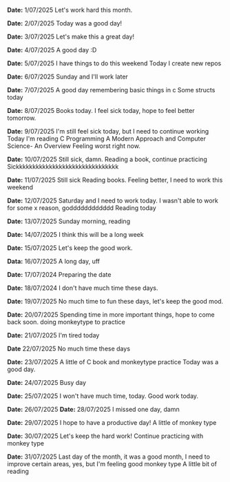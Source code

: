 **Date:** 1/07/2025
Let's work hard this month.

**Date:** 2/07/2025
Today was a good day!

**Date:** 3/07/2025
Let's make this a great day!

**Date:** 4/07/2025
A good day :D

**Date:** 5/07/2025
I have things to do this weekend
Today I create new repos

**Date:** 6/07/2025
Sunday and I'll work later

**Date:** 7/07/2025
A good day remembering basic things in c
Some structs today

**Date:** 8/07/2025
Books today.
I feel sick today, hope to feel better tomorrow.

**Date:** 9/07/2025
I'm still feel sick today, but I need to continue working
Today I'm reading C Programming A Modern Approach and Computer Science- An Overview
Feeling worst right now.

**Date:** 10/07/2025
Still sick, damn.
Reading a book, continue practicing
Sickkkkkkkkkkkkkkkkkkkkkkkkkkkkkkk

**Date:** 11/07/2025
Still sick
Reading books.
Feeling better, I need to work this weekend

**Date:** 12/07/2025
Saturday and I need to work today.
I wasn't able to work for some x reason, godddddddddddd
Reading today

**Date:** 13/07/2025
Sunday morning, reading

**Date:** 14/07/2025
I think this will be a long week

**Date:** 15/07/2025
Let's keep the good work.

**Data:** 16/07/2025
A long day, uff

**Date:** 17/07/2024
Preparing the date

**Date:** 18/07/2024
I don't have much time these days.

**Date:** 19/07/2025
No much time to fun these days, let's keep the good mod.

**Date:** 20/07/2025
Spending time in more important things, hope to come back soon.
doing monkeytype to practice

**Date:** 21/07/2025
I'm tired today

**Date** 22/07/2025
No much time these days

**Date:** 23/07/2025
A little of C book and monkeytype practice
Today was a good day.

**Date:** 24/07/2025
Busy day

**Date:** 25/07/2025
I won't have much time, today.
Good work today.

**Date:** 26/07/2025
**Date:** 28/07/2025
I missed one day, damn

**Date:** 29/07/2025
I hope to have a productive day!
A little of monkey type

**Date:** 30/07/2025
Let's keep the hard work!
Continue practicing with monkey type

**Date:** 31/07/2025
Last day of the month, it was a good month, I need to improve certain areas, yes, but I'm feeling good
monkey type
A little bit of reading
